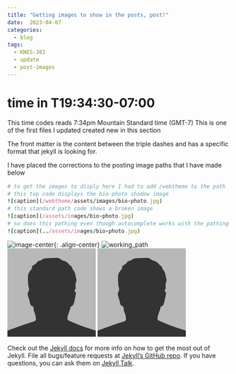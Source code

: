 ```yaml
---
title: "Getting images to show in the posts, post!"
date:  2023-04-07 
categories:
  - blog
tags:
  - KNES-381
  - update
  - post-images
---
```

# time in T19:34:30-07:00
This time codes reads 7:34pm Mountain Standard time (GMT-7)
This is one of the first files I updated created new in this section

The front matter is the content between the triple dashes and has a specific format that jekyll is looking for.

I have placed the corrections to the posting image paths that I have made below

```ruby
# to get the images to disply here I had to add /webtheme to the path
# this top code displays the bio-photo shadow image
![caption](/webtheme/assets/images/bio-photo.jpg)
# this standard path code shows a broken image
![caption](/assets/images/bio-photo.jpg)
# so does this pathing even though autocomplete works with the pathing below!
![caption](../assets/images/bio-photo.jpg)
```
![image-center](/webtheme/assets/images/COLOURBOX16037408.jpg){: .align-center}
![working_path](/webtheme/assets/images/bio-photo.jpg)
![broken_path](/assets/images/bio-photo.jpg)
![broken_path](../assets/images/bio-photo.jpg)

Check out the [Jekyll docs][jekyll-docs] for more info on how to get the most out of Jekyll. File all bugs/feature requests at [Jekyll’s GitHub repo][jekyll-gh]. If you have questions, you can ask them on [Jekyll Talk][jekyll-talk].

[jekyll-docs]: https://jekyllrb.com/docs/home
[jekyll-gh]:   https://github.com/jekyll/jekyll
[jekyll-talk]: https://talk.jekyllrb.com/